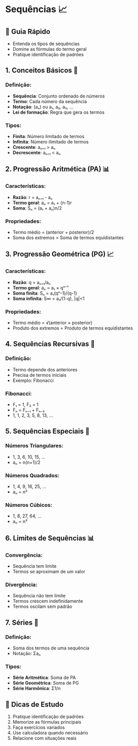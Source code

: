 # Sequências 📈

## 🎯 Guia Rápido
- Entenda os tipos de sequências
- Domine as fórmulas do termo geral
- Pratique identificação de padrões

## 1. Conceitos Básicos 📝
### Definição:
- **Sequência**: Conjunto ordenado de números
- **Termo**: Cada número da sequência
- **Notação**: (aₙ) ou a₁, a₂, a₃, ...
- **Lei de formação**: Regra que gera os termos

### Tipos:
- **Finita**: Número limitado de termos
- **Infinita**: Número ilimitado de termos
- **Crescente**: aₙ₊₁ > aₙ
- **Decrescente**: aₙ₊₁ < aₙ

## 2. Progressão Aritmética (PA) 📊
### Características:
- **Razão**: r = aₙ₊₁ - aₙ
- **Termo geral**: aₙ = a₁ + (n-1)r
- **Soma**: Sₙ = (a₁ + aₙ)n/2

### Propriedades:
- Termo médio = (anterior + posterior)/2
- Soma dos extremos = Soma de termos equidistantes

## 3. Progressão Geométrica (PG) 📈
### Características:
- **Razão**: q = aₙ₊₁/aₙ
- **Termo geral**: aₙ = a₁ × qⁿ⁻¹
- **Soma finita**: Sₙ = a₁(qⁿ-1)/(q-1)
- **Soma infinita**: S∞ = a₁/(1-q), |q|<1

### Propriedades:
- Termo médio = √(anterior × posterior)
- Produto dos extremos = Produto de termos equidistantes

## 4. Sequências Recursivas 🔄
### Definição:
- Termo depende dos anteriores
- Precisa de termos iniciais
- Exemplo: Fibonacci

### Fibonacci:
- F₁ = 1, F₂ = 1
- Fₙ = Fₙ₋₁ + Fₙ₋₂
- 1, 1, 2, 3, 5, 8, 13, ...

## 5. Sequências Especiais 🌟
### Números Triangulares:
- 1, 3, 6, 10, 15, ...
- aₙ = n(n+1)/2

### Números Quadrados:
- 1, 4, 9, 16, 25, ...
- aₙ = n²

### Números Cúbicos:
- 1, 8, 27, 64, ...
- aₙ = n³

## 6. Limites de Sequências 📊
### Convergência:
- Sequência tem limite
- Termos se aproximam de um valor

### Divergência:
- Sequência não tem limite
- Termos crescem indefinidamente
- Termos oscilam sem padrão

## 7. Séries 🔢
### Definição:
- Soma dos termos de uma sequência
- Notação: Σaₙ

### Tipos:
- **Série Aritmética**: Soma de PA
- **Série Geométrica**: Soma de PG
- **Série Harmônica**: Σ1/n

## 📌 Dicas de Estudo
1. Pratique identificação de padrões
2. Memorize as fórmulas principais
3. Faça exercícios variados
4. Use calculadora quando necessário
5. Relacione com situações reais